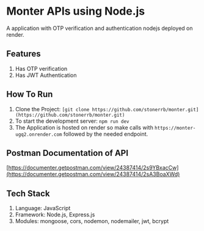 # Monter APIs using Node.js
A application with OTP verification and authentication nodejs deployed on render.
 
## Features
 1. Has OTP verification
 2. Has JWT Authentication
    
## How To Run
 1. Clone the Project: ```[git clone https://github.com/stonerrb/monter.git](https://github.com/stonerrb/monter.git)```
 2. To start the development server: ```npm run dev```
 3. The Application is hosted on render so make calls with ```https://monter-ugq2.onrender.com``` followed by the needed endpoint.

## Postman Documentation of API
[https://documenter.getpostman.com/view/24387414/2s9YBxacCw](https://documenter.getpostman.com/view/24387414/2sA3BoaXWd)

## Tech Stack
 1. Language: JavaScript
 2. Framework: Node.js, Express.js
 3. Modules: mongoose, cors, nodemon, nodemailer, jwt, bcrypt 
